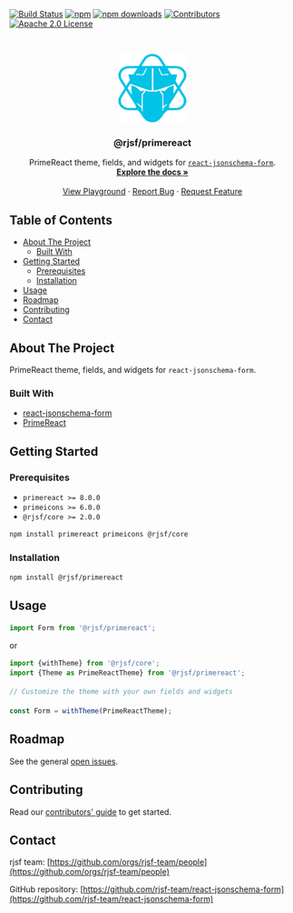 [![Build Status][build-shield]][build-url]
[![npm][npm-shield]][npm-url]
[![npm downloads][npm-dl-shield]][npm-dl-url]
[![Contributors][contributors-shield]][contributors-url]
[![Apache 2.0 License][license-shield]][license-url]

<br />
<p align="center">
  <a href="https://github.com/rjsf-team/react-jsonschema-form">
    <img src="logo.png" alt="Logo" width="120" height="120">
  </a>

<h3 align="center">@rjsf/primereact</h3>

  <p align="center">
  PrimeReact theme, fields, and widgets for <a href="https://github.com/rjsf-team/react-jsonschema-form/"><code>react-jsonschema-form</code></a>.
    <br />
    <a href="https://rjsf-team.github.io/react-jsonschema-form/docs/"><strong>Explore the docs »</strong></a>
    <br />
    <br />
    <a href="https://rjsf-team.github.io/react-jsonschema-form/">View Playground</a>
    ·
    <a href="https://github.com/rjsf-team/react-jsonschema-form/issues">Report Bug</a>
    ·
    <a href="https://github.com/rjsf-team/react-jsonschema-form/issues">Request Feature</a>
  </p>
</p>

## Table of Contents

- [About The Project](#about-the-project)
  - [Built With](#built-with)
- [Getting Started](#getting-started)
  - [Prerequisites](#prerequisites)
  - [Installation](#installation)
- [Usage](#usage)
- [Roadmap](#roadmap)
- [Contributing](#contributing)
- [Contact](#contact)

## About The Project

PrimeReact theme, fields, and widgets for `react-jsonschema-form`.

### Built With

- [react-jsonschema-form](https://github.com/rjsf-team/react-jsonschema-form/)
- [PrimeReact](https://github.com/primefaces/primereact)

## Getting Started

### Prerequisites

- `primereact >= 8.0.0`
- `primeicons >= 6.0.0`
- `@rjsf/core >= 2.0.0`

```sh
npm install primereact primeicons @rjsf/core
```

### Installation

```sh
npm install @rjsf/primereact
```

## Usage

```javascript
import Form from '@rjsf/primereact';
```

or

```javascript
import {withTheme} from '@rjsf/core';
import {Theme as PrimeReactTheme} from '@rjsf/primereact';

// Customize the theme with your own fields and widgets

const Form = withTheme(PrimeReactTheme);
```

## Roadmap

See the general [open issues](https://github.com/rjsf-team/react-jsonschema-form/issues).

## Contributing

Read our [contributors' guide](https://rjsf-team.github.io/react-jsonschema-form/docs/contributing/) to get started.

## Contact

rjsf team: [https://github.com/orgs/rjsf-team/people](https://github.com/orgs/rjsf-team/people)

GitHub
repository: [https://github.com/rjsf-team/react-jsonschema-form](https://github.com/rjsf-team/react-jsonschema-form)

[build-shield]: https://github.com/rjsf-team/react-jsonschema-form/workflows/CI/badge.svg

[build-url]: https://github.com/rjsf-team/react-jsonschema-form/actions

[contributors-shield]: https://img.shields.io/github/contributors/rjsf-team/react-jsonschema-form.svg

[contributors-url]: https://github.com/rjsf-team/react-jsonschema-form/graphs/contributors

[license-shield]: https://img.shields.io/badge/license-Apache%202.0-blue.svg?style=flat-square

[license-url]: https://choosealicense.com/licenses/apache-2.0/

[npm-shield]: https://img.shields.io/npm/v/@rjsf/primereact/latest.svg?style=flat-square

[npm-url]: https://www.npmjs.com/package/@rjsf/primereact

[npm-dl-shield]: https://img.shields.io/npm/dm/@rjsf/primereact.svg?style=flat-square

[npm-dl-url]: https://www.npmjs.com/package/@rjsf/primereact

